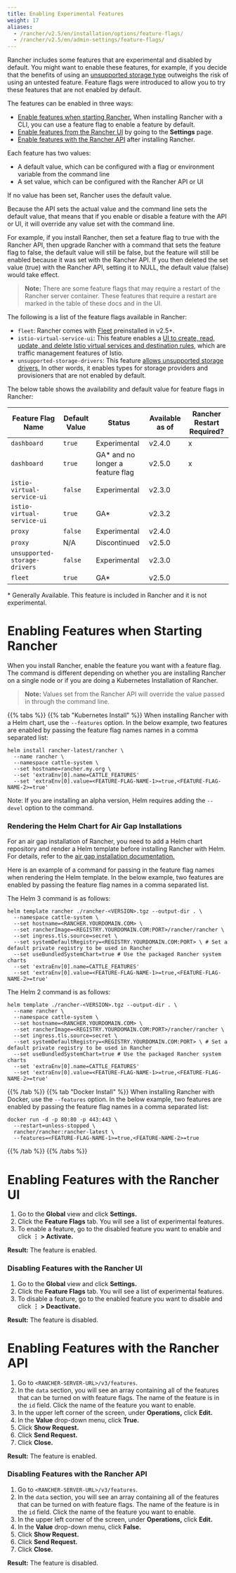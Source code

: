 ```yaml
---
title: Enabling Experimental Features
weight: 17
aliases:
  - /rancher/v2.5/en/installation/options/feature-flags/
  - /rancher/v2.5/en/admin-settings/feature-flags/
---
```

Rancher includes some features that are experimental and disabled by default. You might want to enable these features, for example, if you decide that the benefits of using an [unsupported storage type]({{<baseurl>}}/rancher/v2.5/en/installation/options/feature-flags/enable-not-default-storage-drivers) outweighs the risk of using an untested feature. Feature flags were introduced to allow you to try these features that are not enabled by default.

The features can be enabled in three ways:

- [Enable features when starting Rancher.](#enabling-features-when-starting-rancher) When installing Rancher with a CLI, you can use a feature flag to enable a feature by default.
- [Enable features from the Rancher UI](#enabling-features-with-the-rancher-ui) by going to the **Settings** page.
- [Enable features with the Rancher API](#enabling-features-with-the-rancher-api) after installing Rancher.

Each feature has two values:

- A default value, which can be configured with a flag or environment variable from the command line
- A set value, which can be configured with the Rancher API or UI

If no value has been set, Rancher uses the default value.

Because the API sets the actual value and the command line sets the default value, that means that if you enable or disable a feature with the API or UI, it will override any value set with the command line.

For example, if you install Rancher, then set a feature flag to true with the Rancher API, then upgrade Rancher with a command that sets the feature flag to false, the default value will still be false, but the feature will still be enabled because it was set with the Rancher API. If you then deleted the set value (true) with the Rancher API, setting it to NULL, the default value (false) would take effect.

> **Note:** There are some feature flags that may require a restart of the Rancher server container. These features that require a restart are marked in the table of these docs and in the UI.

The following is a list of the feature flags available in Rancher:

- `fleet`: Rancher comes with [Fleet]({{<baseurl>}}/rancher/v2.5/en/deploy-across-clusters/fleet) preinstalled in v2.5+.
- `istio-virtual-service-ui`: This feature enables a [UI to create, read, update, and delete Istio virtual services and destination rules]({{<baseurl>}}/rancher/v2.5/en/installation/options/feature-flags/istio-virtual-service-ui), which are traffic management features of Istio.
- `unsupported-storage-drivers`: This feature [allows unsupported storage drivers.]({{<baseurl>}}/rancher/v2.5/en/installation/options/feature-flags/enable-not-default-storage-drivers) In other words, it enables types for storage providers and provisioners that are not enabled by default.

The below table shows the availability and default value for feature flags in Rancher:

| Feature Flag Name             | Default Value | Status       | Available as of | Rancher Restart Required? |
| ----------------------------- | ------------- | ------------ | --------------- |---|
| `dashboard` | `true` | Experimental | v2.4.0 | x |
| `dashboard` | `true` | GA* and no longer a feature flag | v2.5.0 | x |
| `istio-virtual-service-ui`    | `false`       | Experimental | v2.3.0          | |
| `istio-virtual-service-ui`    | `true`        | GA*           | v2.3.2          | |
| `proxy` | `false` | Experimental | v2.4.0 | |
| `proxy` | N/A | Discontinued | v2.5.0 |  |
| `unsupported-storage-drivers` | `false`       | Experimental | v2.3.0          | |
| `fleet`  | `true` | GA* | v2.5.0 |   |

\* Generally Available. This feature is included in Rancher and it is not experimental.

# Enabling Features when Starting Rancher

When you install Rancher, enable the feature you want with a feature flag. The command is different depending on whether you are installing Rancher on a single node or if you are doing a Kubernetes Installation of Rancher.

> **Note:** Values set from the Rancher API will override the value passed in through the command line.

{{% tabs %}}
{{% tab "Kubernetes Install" %}}
When installing Rancher with a Helm chart, use the `--features` option. In the below example, two features are enabled by passing the feature flag names names in a comma separated list:

```
helm install rancher-latest/rancher \
  --name rancher \
  --namespace cattle-system \
  --set hostname=rancher.my.org \
  --set 'extraEnv[0].name=CATTLE_FEATURES'
  --set 'extraEnv[0].value=<FEATURE-FLAG-NAME-1>=true,<FEATURE-FLAG-NAME-2>=true'
```

Note: If you are installing an alpha version, Helm requires adding the `--devel` option to the command.

### Rendering the Helm Chart for Air Gap Installations

For an air gap installation of Rancher, you need to add a Helm chart repository and render a Helm template before installing Rancher with Helm. For details, refer to the [air gap installation documentation.]({{<baseurl>}}/rancher/v2.5/en/installation/other-installation-methods/air-gap/install-rancher)

Here is an example of a command for passing in the feature flag names when rendering the Helm template. In the below example, two features are enabled by passing the feature flag names in a comma separated list.

The Helm 3 command is as follows:

```
helm template rancher ./rancher-<VERSION>.tgz --output-dir . \
  --namespace cattle-system \
  --set hostname=<RANCHER.YOURDOMAIN.COM> \
  --set rancherImage=<REGISTRY.YOURDOMAIN.COM:PORT>/rancher/rancher \
  --set ingress.tls.source=secret \
  --set systemDefaultRegistry=<REGISTRY.YOURDOMAIN.COM:PORT> \ # Set a default private registry to be used in Rancher
  --set useBundledSystemChart=true # Use the packaged Rancher system charts
  --set 'extraEnv[0].name=CATTLE_FEATURES'
  --set 'extraEnv[0].value=<FEATURE-FLAG-NAME-1>=true,<FEATURE-FLAG-NAME-2>=true'
```

The Helm 2 command is as follows:

```
helm template ./rancher-<VERSION>.tgz --output-dir . \
  --name rancher \
  --namespace cattle-system \
  --set hostname=<RANCHER.YOURDOMAIN.COM> \
  --set rancherImage=<REGISTRY.YOURDOMAIN.COM:PORT>/rancher/rancher \
  --set ingress.tls.source=secret \
  --set systemDefaultRegistry=<REGISTRY.YOURDOMAIN.COM:PORT> \ # Set a default private registry to be used in Rancher
  --set useBundledSystemChart=true # Use the packaged Rancher system charts
  --set 'extraEnv[0].name=CATTLE_FEATURES'
  --set 'extraEnv[0].value=<FEATURE-FLAG-NAME-1>=true,<FEATURE-FLAG-NAME-2>=true'
```

{{% /tab %}}
{{% tab "Docker Install" %}}
When installing Rancher with Docker, use the `--features` option. In the below example, two features are enabled by passing the feature flag names in a comma separated list:

```
docker run -d -p 80:80 -p 443:443 \
  --restart=unless-stopped \
  rancher/rancher:rancher-latest \
  --features=<FEATURE-FLAG-NAME-1>=true,<FEATURE-NAME-2>=true 
```

{{% /tab %}}
{{% /tabs %}}

# Enabling Features with the Rancher UI

1. Go to the **Global** view and click **Settings.**
1. Click the **Feature Flags** tab. You will see a list of experimental features.
1. To enable a feature, go to the disabled feature you want to enable and click **&#8942; > Activate.**

**Result:** The feature is enabled.

### Disabling Features with the Rancher UI

1. Go to the **Global** view and click **Settings.**
1. Click the **Feature Flags** tab. You will see a list of experimental features.
1. To disable a feature, go to the enabled feature you want to disable and click **&#8942; > Deactivate.**

**Result:** The feature is disabled.

# Enabling Features with the Rancher API

1. Go to `<RANCHER-SERVER-URL>/v3/features`.
1. In the `data` section, you will see an array containing all of the features that can be turned on with feature flags. The name of the feature is in the `id` field. Click the name of the feature you want to enable.
1. In the upper left corner of the screen, under **Operations,** click **Edit.**
1. In the **Value** drop-down menu, click **True.**
1. Click **Show Request.**
1. Click **Send Request.**
1. Click **Close.**

**Result:** The feature is enabled.

### Disabling Features with the Rancher API

1. Go to `<RANCHER-SERVER-URL>/v3/features`.
1. In the `data` section, you will see an array containing all of the features that can be turned on with feature flags. The name of the feature is in the `id` field. Click the name of the feature you want to enable.
1. In the upper left corner of the screen, under **Operations,** click **Edit.**
1. In the **Value** drop-down menu, click **False.**
1. Click **Show Request.**
1. Click **Send Request.**
1. Click **Close.**

**Result:** The feature is disabled.
